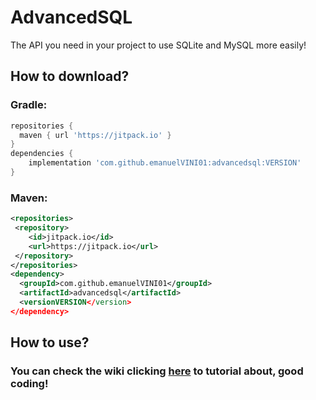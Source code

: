 # AdvancedSQL

The API you need in your project to use SQLite and MySQL more easily!

## How to download?

### Gradle:

```gradle
repositories {
  maven { url 'https://jitpack.io' }
}
dependencies {
	implementation 'com.github.emanuelVINI01:advancedsql:VERSION'
}
```


### Maven:

```xml
<repositories>
 <repository>
	<id>jitpack.io</id>
	<url>https://jitpack.io</url>
 </repository>
</repositories>
<dependency>
  <groupId>com.github.emanuelVINI01</groupId>
  <artifactId>advancedsql</artifactId>
  <versionVERSION</version>
</dependency>
```

## How to use?

### You can check the wiki clicking [here](https://github.com/emanuelVINI01/AdvancedSQL/wiki) to tutorial about, good coding!
